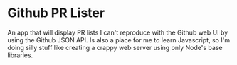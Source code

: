 Github PR Lister
================
An app that will display PR lists I can't reproduce with the Github web UI by using the Github JSON API.
Is also a place for me to learn Javascript, so I'm doing silly stuff like creating a crappy web server using only Node's base libraries.
